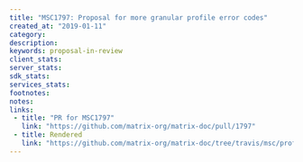 ```yaml
---
title: "MSC1797: Proposal for more granular profile error codes"
created_at: "2019-01-11"
category:
description:
keywords: proposal-in-review
client_stats:
server_stats:
sdk_stats:
services_stats:
footnotes:
notes:
links:
 - title: "PR for MSC1797"
   link: "https://github.com/matrix-org/matrix-doc/pull/1797"
 - title: Rendered
   link: "https://github.com/matrix-org/matrix-doc/tree/travis/msc/profile-discovery/proposals/1797-profile-error-codes.md"
---
```

